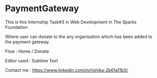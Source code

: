 # PaymentGateway
This is this Internship Task#3 in Web Development in The Sparks Foundation

Where user can donate to the any organisation which has been added to the payment gateway.


Flow : Home / Donate


Editor used : Sublime Text


Contact me : https://www.linkedin.com/in/rishika-2b61a11b3/
